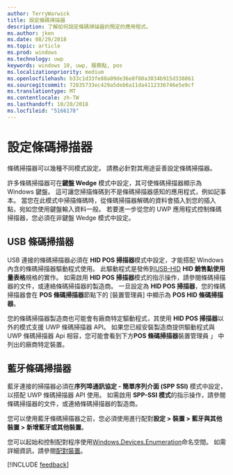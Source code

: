 ```yaml
---
author: TerryWarwick
title: 設定條碼掃描器
description: 了解如何設定條碼掃描器的預定的應用程式。
ms.author: jken
ms.date: 08/29/2018
ms.topic: article
ms.prod: windows
ms.technology: uwp
keywords: windows 10, uwp, 服務點, pos
ms.localizationpriority: medium
ms.openlocfilehash: b33c1d33fe88a09de36e8f80a3034b915d338861
ms.sourcegitcommit: 72835733ec429a5deb6a11da4112336746e5e9cf
ms.translationtype: MT
ms.contentlocale: zh-TW
ms.lasthandoff: 10/20/2018
ms.locfileid: "5166178"
---
```

# <a name="configure-a-barcode-scanner"></a>設定條碼掃描器

條碼掃描器可以幾種不同模式設定。  請務必針對其用途妥善設定條碼掃描器。

許多條碼掃描器可在**鍵盤 Wedge** 模式中設定，其可使條碼掃描器顯示為 Windows 鍵盤。  這可讓您掃描條碼到不是條碼掃描器感知的應用程式，例如記事本。  當您在此模式中掃描條碼時，從條碼掃描器解碼的資料會插入到您的插入點，宛如您使用鍵盤輸入資料一般。  若要進一步從您的 UWP 應用程式控制條碼掃描器，您必須在非鍵盤 Wedge 模式中設定。

## <a name="usb-barcode-scanner"></a>USB 條碼掃描器
USB 連接的條碼掃描器必須在 **HID POS 掃描器**模式中設定，才能搭配 Windows 內含的條碼掃描器驅動程式使用。 此驅動程式是發佈到[USB-HID](http://www.usb.org/developers/hidpage/) **HID 銷售點使用量表格**規格的實作。  如需啟用 **HID POS 掃描器**模式的指示操作，請參閱條碼掃描器的文件，或連絡條碼掃描器的製造商。  一旦設定為 **HID POS 掃描器**，您的條碼掃描器會在 **POS 條碼掃描器**節點下的 \[裝置管理員\] 中顯示為 **POS HID 條碼掃描器**。

您的條碼掃描器製造商也可能會有廠商特定驅動程式，其使用 **HID POS 掃描器**以外的模式支援 UWP 條碼掃描器 API。  如果您已經安裝製造商提供驅動程式與 UWP 條碼掃描器 Api 相容，您可能會看到下方**POS 條碼掃描器**裝置管理員 」 中列出的廠商特定裝置。

## <a name="bluetooth-barcode-scanner"></a>藍牙條碼掃描器
藍牙連接的掃描器必須在**序列埠通訊協定 - 簡單序列介面 (SPP SSI)** 模式中設定，以搭配 UWP 條碼掃描器 API 使用。  如需啟用 **SPP-SSI 模式**的指示操作，請參閱條碼掃描器的文件，或連絡條碼掃描器的製造商。

您可以使用藍牙條碼掃描器之前，您必須使用進行配對**設定 > 裝置 > 藍牙與其他裝置 > 新增藍牙或其他裝置**。

您可以起始和控制配對程序使用[Windows.Devices.Enumeration](https://docs.microsoft.com/uwp/api/windows.devices.enumeration)命名空間。  如需詳細資訊，請參閱[配對裝置](https://docs.microsoft.com/windows/uwp/devices-sensors/pair-devices)。

[!INCLUDE [feedback](./includes/pos-feedback.md)]